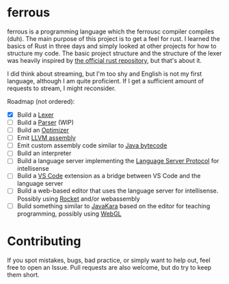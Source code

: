 # ferrous
ferrous is a programming language which the ferrousc compiler compiles (duh).
The main purpose of this project is to get a feel for rust.
I learned the basics of Rust in three days and simply looked at other projects for how to structure my code.
The basic project structure and the structure of the lexer was heavily inspired by [the official rust repository](https://github.com/rust-lang/rust),
but that's about it. 

I did think about streaming, but I'm too shy and English is not my first language, although I am quite proficient.
If I get a sufficient amount of requests to stream, I might reconsider.

Roadmap (not ordered):
- [x] Build a [Lexer](https://en.wikipedia.org/wiki/Lexical_analysis)
- [ ] Build a [Parser](https://en.wikipedia.org/wiki/Parsing) (WIP)
- [ ] Build an [Optimizer](https://en.wikipedia.org/wiki/Optimizing_compiler)
- [ ] Emit [LLVM assembly](https://llvm.org/docs/LangRef.html)
- [ ] Emit custom assembly code similar to [Java bytecode](https://en.wikipedia.org/wiki/Java_bytecode)
- [ ] Build an interpreter
- [ ] Build a language server implementing the [Language Server Protocol](https://en.wikipedia.org/wiki/Language_Server_Protocol) for intellisense
- [ ] Build a [VS Code](https://code.visualstudio.com/) extension as a bridge between VS Code and the language server
- [ ] Build a web-based editor that uses the language server for intellisense. Possibly using [Rocket](https://rocket.rs/) and/or webassembly
- [ ] Build something similar to [JavaKara](https://www.swisseduc.ch/informatik/karatojava/javakara) based on the editor for teaching programming, possibly using [WebGL](https://en.wikipedia.org/wiki/WebGL)

# Contributing
If you spot mistakes, bugs, bad practice, or simply want to help out, feel free to open an Issue. 
Pull requests are also welcome, but do try to keep them short.
